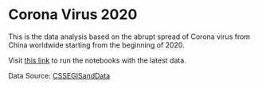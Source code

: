 # Corona Virus 2020

This is the data analysis based on the abrupt spread of Corona virus from China worldwide starting from the beginning of 2020.

Visit [this link](https://mybinder.org/v2/gh/tu-nguyen-tech/Corona-Virus-2020/c4cc09ba39c28977362556ba65ba9e89b41f9b1d) to run the notebooks with the latest data.

Data Source: [CSSEGISandData](https://github.com/CSSEGISandData/COVID-19)